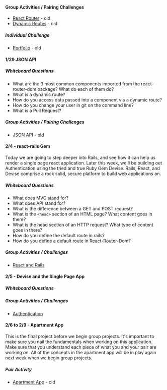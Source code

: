 #### Group Activities / Pairing Challenges
* [React Router](https://classroom.github.com/g/RSynp64z) - old
* [Dynamic Routes](https://classroom.github.com/g/hoUP0zMm) - old

##### Individual Challenge
* [Portfolio](https://classroom.github.com/a/SKlBq3pj) - old

#### 1/29 JSON API

##### Whiteboard Questions
* What are the 3 most common components imported from the react-router-dom package?  What do each of them do?
* What is a dynamic route?
* How do you access data passed into a component via a dynamic route?
* How do you change your user in git on the command line?
* What is a Pull Request?

##### Group Activities / Pairing Challenges
* [JSON API](https://classroom.github.com/g/U8deyOjt) - old


#### 2/4 - react-rails Gem
Today we are going to step deeper into Rails, and see how it can help us render a single page react application.  Later this week, we'll be building out Authentication using the tried and true Ruby Gem Devise.  Rails, React, and Devise comprise a rock solid, secure platform to build web applications on.

##### Whiteboard Questions

* What does MVC stand for?
* What does API stand for?
* What is the difference between a GET and  POST request?
* What is the ```<head>``` section of an HTML page?  What content goes in there?
* What is the head section of an HTTP request?  What type of content goes in there?
* How do you define the default route in rails?
* How do you define a default route in React-Router-Dom?

##### Group Activities / Challenges

* [React and Rails](./react-rails)


#### 2/5 - Devise and the Single Page App

##### Whiteboard Questions

##### Group Activities / Challenges
* [Authentication](./devise-authentication)

#### 2/6 to 2/9 - Apartment App

This is the final project before we begin group projects.  It's important to make sure you nail the fundamentals when working on this application.  Make sure that you understand each piece of what you and your pair are working on.  All of the concepts in the apartment app will be in play again next week when we begin group projects.

##### Pair Activity
* [Apartment App](https://classroom.github.com/g/Uyr3AmzK) - old
